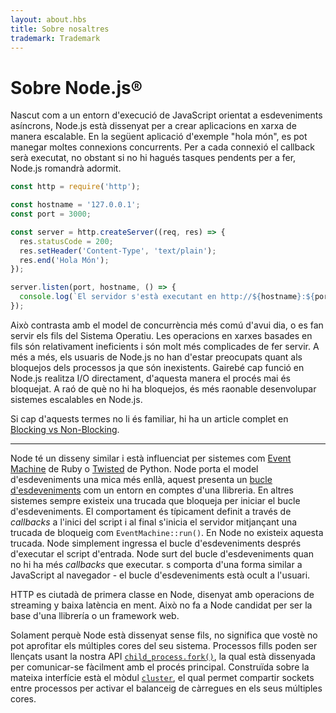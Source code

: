 ```yaml
---
layout: about.hbs
title: Sobre nosaltres
trademark: Trademark
---
```


# Sobre Node.js®

Nascut com a un entorn d'execució de JavaScript orientat a esdeveniments asíncrons, Node.js està
dissenyat per a crear aplicacions en xarxa de manera escalable. En la següent aplicació d'exemple
"hola món", es pot manegar moltes connexions concurrents. Per a cada connexió el callback serà
executat, no obstant si no hi hagués tasques pendents per a fer, Node.js romandrà adormit.

```javascript
const http = require('http');

const hostname = '127.0.0.1';
const port = 3000;

const server = http.createServer((req, res) => {
  res.statusCode = 200;
  res.setHeader('Content-Type', 'text/plain');
  res.end('Hola Món');
});

server.listen(port, hostname, () => {
  console.log(`El servidor s'està executant en http://${hostname}:${port}/`);
});
```

Això contrasta amb el model de concurrència més comú d'avui dia, o es fan servir els
fils del Sistema Operatiu. Les operacions en xarxes basades en fils són relativament
ineficients i són molt més complicades de fer servir. A més a més, els usuaris de
Node.js no han d'estar preocupats quant als bloquejos dels processos ja que són
inexistents. Gairebé cap funció en Node.js realitza I/O directament, d'aquesta manera
el procés mai és bloquejat. A raó de què no hi ha bloquejos, és més raonable desenvolupar
sistemes escalables en Node.js.

Si cap d'aquests termes no li és familiar, hi ha un article complet en
[Blocking vs Non-Blocking][].

---

Node té un disseny similar i està influenciat per sistemes com [Event Machine][]
de Ruby o [Twisted][] de Python. Node porta el model d'esdeveniments una mica
més enllà, aquest presenta un [bucle d'esdeveniments][] com un entorn en comptes d'una llibreria.
En altres sistemes sempre existeix una trucada que bloqueja per iniciar el bucle d'esdeveniments.
El comportament és típicament definit a través de *callbacks* a l'inici del script i al final
s'inicia el servidor mitjançant una trucada de bloqueig com `EventMachine::run()`. En Node no
existeix aquesta trucada. Node simplement ingressa el bucle d'esdeveniments després d'executar
el script d'entrada. Node surt del bucle d'esdeveniments quan no hi ha més *callbacks* que executar.
s comporta d'una forma similar a JavaScript al navegador - el bucle d'esdeveniments està ocult a l'usuari.

HTTP es ciutadà de primera classe en Node, disenyat amb operacions de streaming y baixa latència
en ment. Això no fa a Node candidat per ser la base d'una llibrería o un framework web.

Solament perquè Node està dissenyat sense fils, no significa que vostè no pot aprofitar els
múltiples cores del seu sistema. Processos fills poden ser llençats usant la nostra API
[`child_process.fork()`][], la qual està dissenyada per comunicar-se fàcilment amb el procés
principal. Construïda sobre la mateixa interfície està el mòdul [`cluster`][], el qual permet
compartir sockets entre processos per activar el balanceig de càrregues en els seus múltiples cores.

[Blocking vs Non-Blocking]: https://nodejs.org/ca/docs/guides/blocking-vs-non-blocking/
[`child_process.fork()`]: https://nodejs.org/api/child_process.html#child_process_child_process_fork_modulepath_args_options
[`cluster`]: https://nodejs.org/api/cluster.html
[bucle d'esdeveniments]: https://github.com/nodejs/node/blob/master/doc/topics/event-loop-timers-and-nexttick.md
[Event Machine]: https://github.com/eventmachine/eventmachine
[Twisted]: https://twistedmatrix.com/trac/
